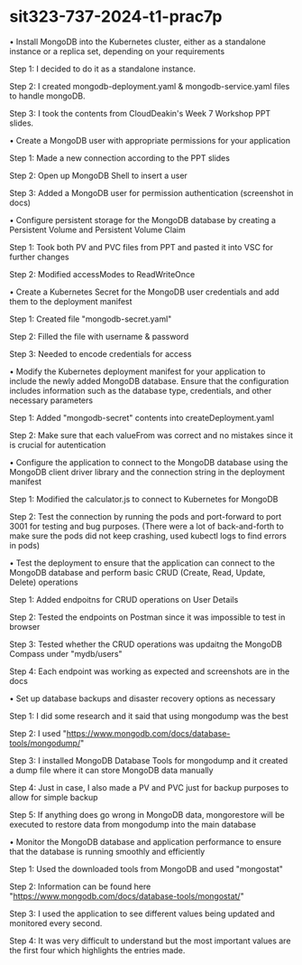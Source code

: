 # sit323-737-2024-t1-prac7p

• Install MongoDB into the Kubernetes cluster, either as a standalone instance or a replica set, depending on your requirements

Step 1: I decided to do it as a standalone instance.

Step 2: I created mongodb-deployment.yaml & mongodb-service.yaml files to handle mongoDB.

Step 3: I took the contents from CloudDeakin's Week 7 Workshop PPT slides.

• Create a MongoDB user with appropriate permissions for your application

Step 1: Made a new connection according to the PPT slides

Step 2: Open up MongoDB Shell to insert a user

Step 3: Added a MongoDB user for permission authentication (screenshot in docs)

• Configure persistent storage for the MongoDB database by creating a Persistent Volume and Persistent Volume Claim

Step 1: Took both PV and PVC files from PPT and pasted it into VSC for further changes

Step 2: Modified accessModes to ReadWriteOnce

• Create a Kubernetes Secret for the MongoDB user credentials and add them to the deployment manifest

Step 1: Created file "mongodb-secret.yaml"

Step 2: Filled the file with username & password 

Step 3: Needed to encode credentials for access

• Modify the Kubernetes deployment manifest for your application to include the newly added MongoDB database. Ensure that the configuration includes information such as the database type, credentials, and other necessary parameters  

Step 1: Added "mongodb-secret" contents into createDeployment.yaml

Step 2: Make sure that each valueFrom was correct and no mistakes since it is crucial for autentication

• Configure the application to connect to the MongoDB database using the MongoDB client driver library and the connection string in the deployment manifest

Step 1: Modified the calculator.js to connect to Kubernetes for MongoDB

Step 2: Test the connection by running the pods and port-forward to port 3001 for testing and bug purposes. (There were a lot of back-and-forth to make sure the pods did not keep crashing, used kubectl logs to find errors in pods)

• Test the deployment to ensure that the application can connect to the MongoDB database and perform basic CRUD (Create, Read, Update, Delete) operations

Step 1: Added endpoitns for CRUD operations on User Details

Step 2: Tested the endpoints on Postman since it was impossible to test in browser

Step 3: Tested whether the CRUD operations was updaitng the MongoDB Compass under "mydb/users"

Step 4: Each endpoint was working as expected and screenshots are in the docs

• Set up database backups and disaster recovery options as necessary

Step 1: I did some research and it said that using mongodump was the best

Step 2: I used "https://www.mongodb.com/docs/database-tools/mongodump/"

Step 3: I installed MongoDB Database Tools for mongodump and it created a dump file where it can store MongoDB data manually

Step 4: Just in case, I also made a PV and PVC just for backup purposes to allow for simple backup

Step 5: If anything does go wrong in MongoDB data, mongorestore will be executed to restore data from mongodump into the main database

• Monitor the MongoDB database and application performance to ensure that the database is running smoothly and efficiently

Step 1: Used the downloaded tools from MongoDB and used "mongostat"

Step 2: Information can be found here "https://www.mongodb.com/docs/database-tools/mongostat/"

Step 3: I used the application to see different values being updated and monitored every second.

Step 4: It was very difficult to understand but the most important values are the first four which highlights the entries made.